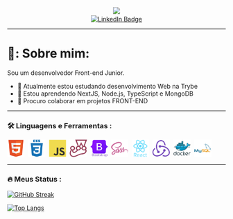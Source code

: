 <div id="header" align="center">
 <img src="https://media3.giphy.com/media/5eLDrEaRGHegx2FeF2/giphy.gif?cid=ecf05e47vy7fv2dh0s6hlgy4noqx5c4vj5zny5nwt4khn42w&rid=giphy.gif&ct=s" width="30px"/>
  <div id="badges">
    <a href="https://www.linkedin.com/in/gabrielpesch/">
      <img src="https://img.shields.io/badge/LinkedIn-blue?style=for-the-badge&logo=linkedin&logoColor=white" alt="LinkedIn Badge" />
    </a>
  </div>
</div>

---

# 🧔: Sobre mim:

Sou um desenvolvedor Front-end Junior.

- 🔭  Atualmente estou estudando desenvolvimento Web na Trybe
- 🌱  Estou aprendendo NextJS, Node.js, TypeScript e MongoDB
- 👯  Procuro colaborar em projetos FRONT-END

---

### :hammer_and_wrench: Linguagens e Ferramentas :

<div>
  <img src="https://github.com/devicons/devicon/blob/master/icons/html5/html5-original.svg" title="HTML5" alt="HTML" width="40" height="40"/>&nbsp;
  <img src="https://github.com/devicons/devicon/blob/master/icons/css3/css3-plain-wordmark.svg"  title="CSS3" alt="CSS" width="40" height="40"/>&nbsp;
  <img src="https://github.com/devicons/devicon/blob/master/icons/javascript/javascript-original.svg" title="JavaScript" alt="JavaScript" width="40" height="40"/>&nbsp;
  <img src="https://github.com/devicons/devicon/blob/master/icons/jest/jest-plain.svg" title="Jest" alt="Jest" width="40" height="40"/>&nbsp;
  <img src="https://github.com/devicons/devicon/blob/master/icons/bootstrap/bootstrap-original-wordmark.svg" title="Bootstrap" alt="Bootstrap" width="40" height="40"/>&nbsp;
   <img src="https://github.com/devicons/devicon/blob/master/icons/sass/sass-original.svg" title="SASS" alt="SASS" width="40" height="40"/>&nbsp;
  <img src="https://github.com/devicons/devicon/blob/master/icons/react/react-original-wordmark.svg" title="React" alt="React" width="40" height="40"/>&nbsp;
  <img src="https://github.com/devicons/devicon/blob/master/icons/redux/redux-original.svg" title="Redux" alt="Redux " width="40" height="40"/>&nbsp;
  <img src="https://github.com/devicons/devicon/blob/master/icons/docker/docker-original-wordmark.svg" title="Docker"  alt="Docker" width="40" height="40"/>&nbsp;
 <img src="https://github.com/devicons/devicon/blob/master/icons/mysql/mysql-original-wordmark.svg" title="MySQL"  alt="MySQL" width="40" height="40"/>&nbsp;
 
---

### :fire: Meus Status :
 
 [![GitHub Streak](http://github-readme-streak-stats.herokuapp.com?user=GabrielPesch&theme=dark&background=000000)](https://git.io/streak-stats)
 
 [![Top Langs](https://github-readme-stats.vercel.app/api/top-langs/?username=gabrielpesch&layout=compact&theme=vision-friendly-dark)](https://github.com/anuraghazra/github-readme-stats)



